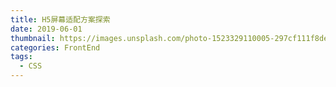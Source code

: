 ```yaml
---
title: H5屏幕适配方案探索
date: 2019-06-01
thumbnail: https://images.unsplash.com/photo-1523329110005-297cf111f8de?ixlib=rb-1.2.1&ixid=eyJhcHBfaWQiOjEyMDd9&auto=format&fit=crop&w=934&q=80
categories: FrontEnd
tags:
  - CSS
---
```

